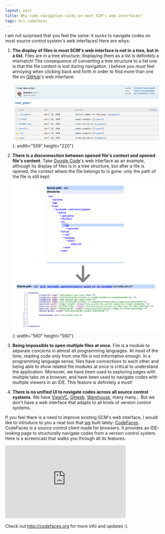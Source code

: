 ```yaml
---
layout: post
title: Why code navigation sucks on most SCM's web interfaces?
tags: hci codefaces
---
```


I am not surprised that you feel the same: it sucks to navigate codes on most source control system's web interfaces! Here are whys:

1. **The display of files in most SCM's web interface is not in a tree, but in a list**. Files are in a tree structure; displaying them as a list is definitely a mismatch! The consequence of converting a tree structure to a list one is that the file context is lost during navigation. I believe you must feel annoying when clicking back and forth in order to find more than one file on [GitHub][1]'s web interface: 

	![GitHub](/images/posts/github.png){: width="559" height="220"}

2. **There is a disconnection between opened file's context and opened file's content**. Take <a href="http://code.google.com/" target="_blank">Google Code</a>'s web interface as an example, although its display of files is in a tree structure, but after a file is opened, the context where the file belongs to is gone: only the path of the file is still kept:

	![Google Code](/images/posts/google_code.png){: width="560" height="560"}
	
3. **Being impossible to open multiple files at once**. File is a module to separate concerns in almost all programming languages. At most of the time, reading code only from one file is not informative enough. In a programming language sense, files have connections to each other and being able to show related file modules at once is critical to understand the application. Moreover, we have been used to exploring pages with multiple tabs on a browser, and have been used to navigate codes with multiple viewers in an IDE. This feature is definitely a must!

4. **There is no unified UI to navigate codes across all source control systems**. We have [ViewVC][2], [Gitweb][3], [Warehouse][4], many many... But we don't have a web interface that adapts to all kinds of version control systems.

If you feel there is a need to improve existing SCM's web interface, I would like to introduce to you a neat tool that [we][5] built lately: [CodeFaces][6].  CodeFaces is a source control client made for browsers. It provides an IDE-looking page to structurally navigate codes from a version control system. Here is a screencast that walks you through all its features:

<object width="390" height="235"><param name="movie" value="http://www.youtube.com/v/JNVcyi0cDQ0?fs=1&hl=en_US&hd=1"></param><param name="allowFullScreen" value="true"></param><param name="allowscriptaccess" value="always"></param><embed src="http://www.youtube.com/v/JNVcyi0cDQ0?fs=1&hl=en_US&hd=1" type="application/x-shockwave-flash" allowscriptaccess="always" allowfullscreen="true" width="390" height="235"></embed></object>

Check out <http://codefaces.org> for more info and updates :).

[1]: http://github.com/
[2]: http://www.viewvc.org/
[3]: https://git.wiki.kernel.org/index.php/Gitweb
[4]: http://www.warehouseapp.com/
[5]: http://codefaces.com/about/
[6]: http://codefaces.org